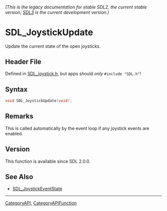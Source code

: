 ###### (This is the legacy documentation for stable SDL2, the current stable version; [SDL3](https://wiki.libsdl.org/SDL3/) is the current development version.)
# SDL_JoystickUpdate

Update the current state of the open joysticks.

## Header File

Defined in [SDL_joystick.h](https://github.com/libsdl-org/SDL/blob/SDL2/include/SDL_joystick.h), but apps should _only_ `#include "SDL.h"`!

## Syntax

```c
void SDL_JoystickUpdate(void);

```

## Remarks

This is called automatically by the event loop if any joystick events are
enabled.

## Version

This function is available since SDL 2.0.0.

## See Also

* [SDL_JoystickEventState](SDL_JoystickEventState)

----
[CategoryAPI](CategoryAPI), [CategoryAPIFunction](CategoryAPIFunction)


